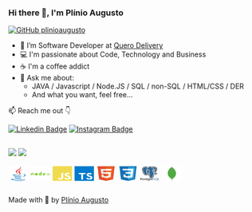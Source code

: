 ### Hi there 👋, I'm Plínio Augusto

[![GitHub plinioaugusto](https://img.shields.io/github/followers/plinioaugusto?label=follow&style=social)](https://github.com/plinioaugusto)

- 💜 I’m Software Developer at [Quero Delivery](https://querodelivery.com/)
- 💻 I'm passionate about Code, Technology and Business
- ☕ I'm a coffee addict
- 💬 Ask me about:
  - JAVA / Javascript / Node.JS / SQL / non-SQL / HTML/CSS / DER
  - And what you want, feel free...

📫 Reach me out 👇

[![Linkedin Badge](https://img.shields.io/badge/-LinkedIn-blue?style=flat-square&logo=Linkedin&logoColor=white&link=https://www.linkedin.com/in/plinioaugusto/)](https://www.linkedin.com/in/plinioaugusto/)
[![Instagram Badge](https://img.shields.io/badge/-Instagram-%23E4405F?style=flat-square&logo=instagram&logoColor=white&link=https://www.instagram.com/plinioaugusto.dev/)](https://www.instagram.com/plinioaugusto.dev/)

##

<div>
    <img height="180em" src="https://github-readme-stats.vercel.app/api?username=plinioaugusto&show_icons=true&theme=dracula&include_all_commits=true&count_private=true"/>
    <img height="180em" src="https://github-readme-stats.vercel.app/api/top-langs/?username=plinioaugusto&layout=compact&langs_count=5&theme=dracula"/>
</div>

<div style="display: inline_block"><br>
  <img align="center" alt="Plínio-Java" height="30" width="40" src="https://github.com/devicons/devicon/blob/master/icons/java/java-original.svg">
  <img align="center" alt="Plínio-NodeJS" height="30" width="40" src="https://raw.githubusercontent.com/devicons/devicon/master/icons//nodejs/nodejs-plain-wordmark.svg">
  <img align="center" alt="Plínio-Js" height="30" width="40" src="https://raw.githubusercontent.com/devicons/devicon/master/icons/javascript/javascript-plain.svg">
  <img align="center" alt="Plínio-Ts" height="30" width="40" src="https://raw.githubusercontent.com/devicons/devicon/master/icons/typescript/typescript-plain.svg">
  <img align="center" alt="Plínio-HTML" height="30" width="40" src="https://raw.githubusercontent.com/devicons/devicon/master/icons/html5/html5-original.svg">
  <img align="center" alt="Plínio-CSS" height="30" width="40" src="https://raw.githubusercontent.com/devicons/devicon/master/icons/css3/css3-original.svg">
  <img align="center" alt="Plínio-PostGreSQL" height="30" width="40" src="https://raw.githubusercontent.com/devicons/devicon/master/icons/postgresql/postgresql-original-wordmark.svg">
  <img align="center" alt="Plínio-Mongo" height="30" width="40" src="https://raw.githubusercontent.com/devicons/devicon/master/icons/mongodb/mongodb-plain.svg">
</div>

##

Made with 💜 by <a href="https://www.facebook.com/plinioaugustoadm/" target="_blank">Plínio Augusto</a>
